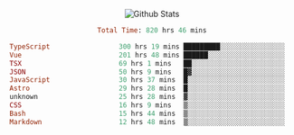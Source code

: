 <!DOCTYPE html>
<body>
<div align="center">
  
  ![Github Stats](https://github-readme-stats.vercel.app/api?username=verycrunchy&show_icons=true&theme=radical)

<!--START_SECTION:waka-->

```ruby
Total Time: 820 hrs 46 mins

TypeScript                 300 hrs 19 mins █████████░░░░░░░░░░░░░░░░   36.60 %
Vue                        201 hrs 48 mins ██████░░░░░░░░░░░░░░░░░░░   24.59 %
TSX                        69 hrs 1 mins   ██░░░░░░░░░░░░░░░░░░░░░░░   08.41 %
JSON                       50 hrs 9 mins   █▓░░░░░░░░░░░░░░░░░░░░░░░   06.11 %
JavaScript                 30 hrs 37 mins  █░░░░░░░░░░░░░░░░░░░░░░░░   03.73 %
Astro                      29 hrs 28 mins  █░░░░░░░░░░░░░░░░░░░░░░░░   03.59 %
unknown                    25 hrs 28 mins  ▓░░░░░░░░░░░░░░░░░░░░░░░░   03.10 %
CSS                        16 hrs 9 mins   ▒░░░░░░░░░░░░░░░░░░░░░░░░   01.97 %
Bash                       15 hrs 44 mins  ▒░░░░░░░░░░░░░░░░░░░░░░░░   01.92 %
Markdown                   12 hrs 48 mins  ▒░░░░░░░░░░░░░░░░░░░░░░░░   01.56 %
```

<!--END_SECTION:waka-->
</div>
</body>
</html>

